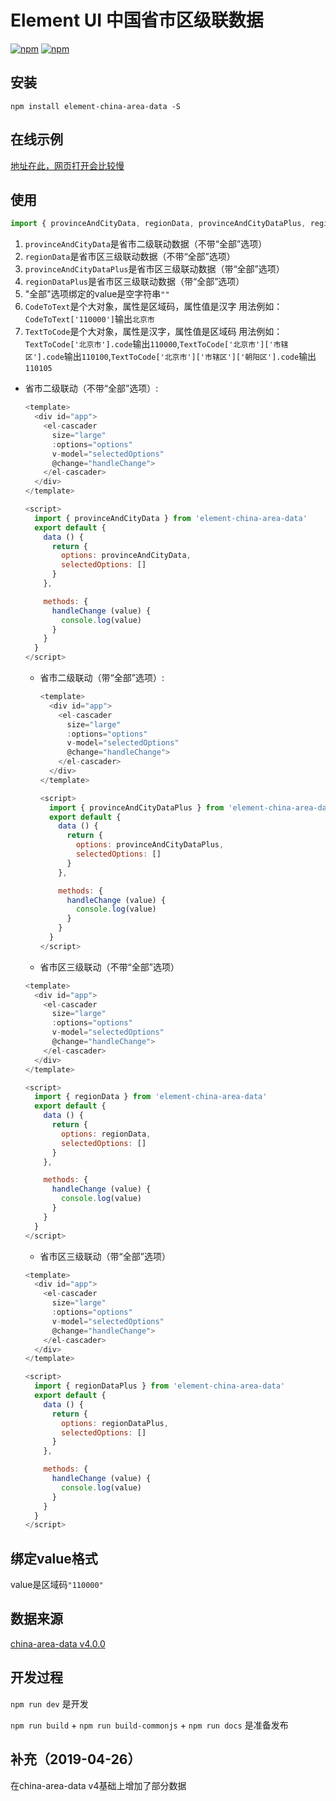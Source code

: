 # Element UI 中国省市区级联数据

[![npm](https://img.shields.io/npm/v/element-china-area-data.svg)](https://www.npmjs.com/package/element-china-area-data) [![npm](https://img.shields.io/npm/dt/element-china-area-data.svg)](https://www.npmjs.com/package/element-china-area-data)


## 安装

  `npm install element-china-area-data -S`

## 在线示例

[地址在此，网页打开会比较慢](https://plortinus.github.io/element-china-area-data/index.html)

## 使用

```js
import { provinceAndCityData, regionData, provinceAndCityDataPlus, regionDataPlus, CodeToText, TextToCode } from 'element-china-area-data'
```

  1. `provinceAndCityData`是省市二级联动数据（不带“全部”选项）
  2. `regionData`是省市区三级联动数据（不带“全部”选项）
  3. `provinceAndCityDataPlus`是省市区三级联动数据（带“全部”选项）
  4. `regionDataPlus`是省市区三级联动数据（带“全部”选项）
  5. "全部"选项绑定的value是空字符串`""`
  6. `CodeToText`是个大对象，属性是区域码，属性值是汉字 用法例如：`CodeToText['110000']`输出`北京市`
  7. `TextToCode`是个大对象，属性是汉字，属性值是区域码 用法例如：`TextToCode['北京市'].code`输出`110000`,`TextToCode['北京市']['市辖区'].code`输出`110100`,`TextToCode['北京市']['市辖区']['朝阳区'].code`输出`110105`


  * 省市二级联动（不带“全部”选项）:
    ```js
    <template>
      <div id="app">
        <el-cascader
          size="large"
          :options="options"
          v-model="selectedOptions"
          @change="handleChange">
        </el-cascader>
      </div>
    </template>

    <script>
      import { provinceAndCityData } from 'element-china-area-data'
      export default {
        data () {
          return {
            options: provinceAndCityData,
            selectedOptions: []
          }
        },

        methods: {
          handleChange (value) {
            console.log(value)
          }
        }
      }
    </script>
    ```

    * 省市二级联动（带“全部”选项）:
      ```js
      <template>
        <div id="app">
          <el-cascader
            size="large"
            :options="options"
            v-model="selectedOptions"
            @change="handleChange">
          </el-cascader>
        </div>
      </template>

      <script>
        import { provinceAndCityDataPlus } from 'element-china-area-data'
        export default {
          data () {
            return {
              options: provinceAndCityDataPlus,
              selectedOptions: []
            }
          },

          methods: {
            handleChange (value) {
              console.log(value)
            }
          }
        }
      </script>
      ```

    * 省市区三级联动（不带“全部”选项）

    ```js
    <template>
      <div id="app">
        <el-cascader
          size="large"
          :options="options"
          v-model="selectedOptions"
          @change="handleChange">
        </el-cascader>
      </div>
    </template>

    <script>
      import { regionData } from 'element-china-area-data'
      export default {
        data () {
          return {
            options: regionData,
            selectedOptions: []
          }
        },

        methods: {
          handleChange (value) {
            console.log(value)
          }
        }
      }
    </script>
    ```

    * 省市区三级联动（带“全部”选项）

    ```js
    <template>
      <div id="app">
        <el-cascader
          size="large"
          :options="options"
          v-model="selectedOptions"
          @change="handleChange">
        </el-cascader>
      </div>
    </template>

    <script>
      import { regionDataPlus } from 'element-china-area-data'
      export default {
        data () {
          return {
            options: regionDataPlus,
            selectedOptions: []
          }
        },

        methods: {
          handleChange (value) {
            console.log(value)
          }
        }
      }
    </script>
    ```

## 绑定value格式

value是区域码`"110000"`

## 数据来源

[china-area-data v4.0.0](https://github.com/airyland/china-area-data)

## 开发过程

`npm run dev` 是开发

`npm run build` + `npm run build-commonjs` + `npm run docs` 是准备发布

## 补充（2019-04-26）
在china-area-data v4基础上增加了部分数据